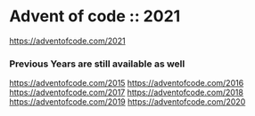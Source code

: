 Advent of code :: 2021
======================

https://adventofcode.com/2021


### Previous Years are still available as well
https://adventofcode.com/2015
https://adventofcode.com/2016
https://adventofcode.com/2017
https://adventofcode.com/2018
https://adventofcode.com/2019
https://adventofcode.com/2020
